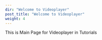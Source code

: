 ```yaml
---
dir: "Welcome to Videoplayer"
post_title: "Welcome to Videoplayer"
weight: 4
---
```


This is Main Page for Videoplayer in Tutorials